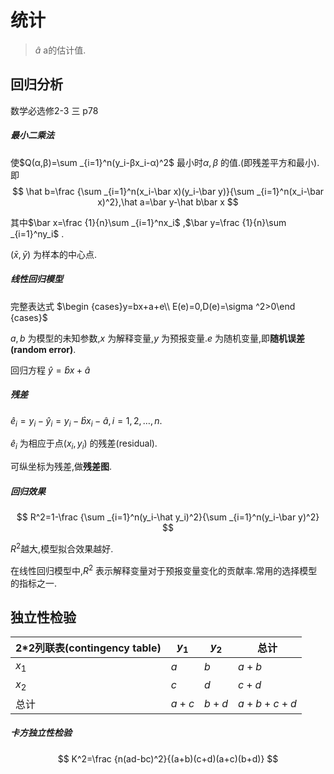 # 统计

> $\hat a$ a的估计值.

## 回归分析

数学必选修2-3 三 p78

##### 最小二乘法

使$Q(α,β)=\sum _{i=1}^n(y_i-βx_i-α)^2$ 最小时$α,β$ 的值.(即残差平方和最小).即
$$
\hat b=\frac {\sum _{i=1}^n(x_i-\bar x)(y_i-\bar y)}{\sum _{i=1}^n(x_i-\bar x)^2},\hat a=\bar y-\hat b\bar x
$$


其中$\bar x=\frac {1}{n}\sum _{i=1}^nx_i$ ,$\bar y=\frac {1}{n}\sum _{i=1}^ny_i$ .

$(\bar x,\bar y)$ 为样本的中心点.

##### 线性回归模型

完整表达式 $\begin {cases}y=bx+a+e\\ E(e)=0,D(e)=\sigma ^2>0\end {cases}$ 

$a,b$ 为模型的未知参数,$x$ 为解释变量,$y$ 为预报变量.$e$ 为随机变量,即**随机误差(random error)**.

回归方程 $\hat y=\hat bx+\hat a$ 

##### 残差

$\hat e_i=y_i-\hat y_i=y_i-\hat bx_i-\hat a,i=1,2,\ldots ,n.$ 

$\hat e_i$ 为相应于点$(x_i,y_i)$ 的残差(residual).

可纵坐标为残差,做**残差图**.

##### 回归效果

$$
R^2=1-\frac {\sum _{i=1}^n(y_i-\hat y_i)^2}{\sum _{i=1}^n(y_i-\bar y)^2}
$$

$R^2$越大,模型拟合效果越好.

在线性回归模型中,$R^2$ 表示解释变量对于预报变量变化的贡献率.常用的选择模型的指标之一.

## 独立性检验

| 2*2列联表(contingency table) | $y_1$ | $y_2$ | 总计      |
| ---------------------------- | ----- | ----- | --------- |
| $x_1$                        | $a$   | $b$   | $a+b$     |
| $x_2$                        | $c$   | $d$   | $c+d$     |
| 总计                         | $a+c$ | $b+d$ | $a+b+c+d$ |

##### 卡方独立性检验

$$
K^2=\frac {n(ad-bc)^2}{(a+b)(c+d)(a+c)(b+d)}
$$

